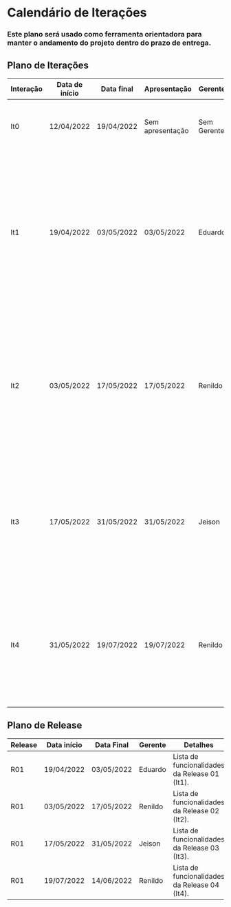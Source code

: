 # Calendário de Iterações

### Este plano será usado como ferramenta orientadora para manter o andamento do projeto dentro do prazo de entrega.

## Plano de Iterações

Interação | Data de início | Data final | Apresentação | Gerente | Detalhes 
--------- | -------------- | ---------- | ------------ | ------- | --------
It0      | 12/04/2022  | 19/04/2022 | Sem apresentação | Sem Gerente | Atividades práticas individuais dos discentes durante todo o semestre.
It1      | 19/04/2022  | 03/05/2022 | 03/05/2022   | Eduardo | Criar Documento de Visão;<br/>Criar Documento de Modelos;<br/>Criar documento da Arquitetura;<br/>Definir gerente de cada Iteração;<br/>Detalhar User Story base;<br/>Detalhar User Stories (um por membro da equipe).
It2      | 03/05/2022  | 17/05/2022 | 17/05/2022   | Renildo | Criar Plano de Release ([Exemplo](#plano-de-release));<br/>Detalhar novos User Stories;<br>Implementar User Stories da _It_ anterior;<br>Testar User Stories da _It_ anterior (Testes de Aceitação);<br>Deploy da Iteração (Implantação).
It3      | 17/05/2022  | 31/05/2022 | 31/05/2022   | Jeison | Detalhar novos User Stories;<br>Implementar User Stories da _It_ anterior;<br>Testar User Stories da _It_ anterior (Testes de Aceitação);<br>Deploy da Iteração (Implantação).
It4      | 31/05/2022  | 19/07/2022 | 19/07/2022   | Renildo | Detalhar novos User Stories;<br>Implementar User Stories da _It_ anterior;<br>Testar User Stories da _It_ anterior (Testes de Aceitação);<br>Deploy da Iteração (Implantação).




## Plano de Release 


Release | Data início | Data Final | Gerente   | Detalhes
------- | ----------- | ---------- | --------- | --------
R01     | 19/04/2022  | 03/05/2022 | Eduardo | Lista de funcionalidades da Release 01 (It1).
R01     | 03/05/2022  | 17/05/2022 | Renildo | Lista de funcionalidades da Release 02 (It2).
R01     | 17/05/2022  | 31/05/2022 | Jeison | Lista de funcionalidades da Release 03 (It3).
R01     | 19/07/2022  | 14/06/2022 | Renildo | Lista de funcionalidades da Release 04 (It4).

